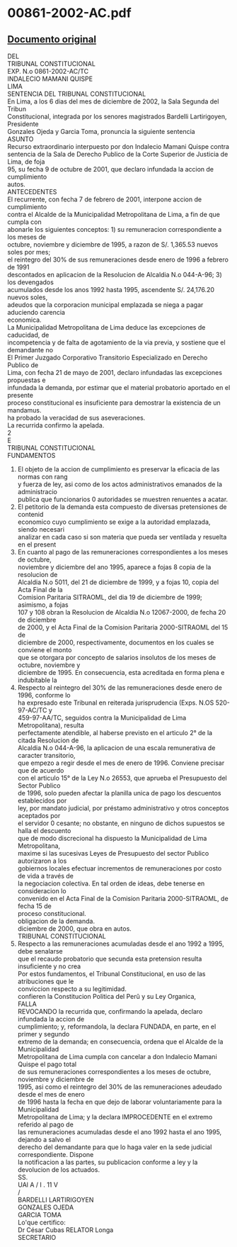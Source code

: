 
00861-2002-AC.pdf
=================
  
[Documento original](https://tc.gob.pe/jurisprudencia/2003/00861-2002-AC.pdf)  
---  
DEL  
TRIBUNAL CONSTITUCIONAL  
EXP. N.o 0861-2002-AC/TC  
INDALECIO MAMANI QUISPE  
LIMA  
SENTENCIA DEL TRIBUNAL CONSTITUCIONAL  
En Lima, a los 6 dias del mes de diciembre de 2002, la Sala Segunda del Tribun  
Constitucional, integrada por los senores magistrados Bardelli Lartirigoyen, Presidente  
Gonzales Ojeda y Garcia Toma, pronuncia la siguiente sentencia  
ASUNTO  
Recurso extraordinario interpuesto por don Indalecio Mamani Quispe contra  
sentencia de la Sala de Derecho Publico de la Corte Superior de Justicia de Lima, de foja  
95, su fecha 9 de octubre de 2001, que declaro infundada la accion de cumplimiento  
autos.  
ANTECEDENTES  
El recurrente, con fecha 7 de febrero de 2001, interpone accion de cumplimiento  
contra el Alcalde de la Municipalidad Metropolitana de Lima, a fin de que cumpla con  
abonarle los siguientes conceptos: 1) su remuneracion correspondiente a los meses de  
octubre, noviembre y diciembre de 1995, a razon de S/. 1,365.53 nuevos soles por mes;  
el reintegro del 30% de sus remuneraciones desde enero de 1996 a febrero de 1991  
descontados en aplicacion de la Resolucion de Alcaldia N.o 044-A-96; 3) los devengados  
acumulados desde los anos 1992 hasta 1995, ascendente S/. 24,176.20 nuevos soles,  
adeudos que la corporacion municipal emplazada se niega a pagar aduciendo carencia  
economica.  
La Municipalidad Metropolitana de Lima deduce las excepciones de caducidad, de  
incompetencia y de falta de agotamiento de la via previa, y sostiene que el demandante no  
El Primer Juzgado Corporativo Transitorio Especializado en Derecho Publico de  
Lima, con fecha 21 de mayo de 2001, declaro infundadas las excepciones propuestas e  
infundada la demanda, por estimar que el material probatorio aportado en el presente  
proceso constitucional es insuficiente para demostrar la existencia de un mandamus.  
ha probado la veracidad de sus aseveraciones.  
La recurrida confirmo la apelada.  
2  
E  
TRIBUNAL CONSTITUCIONAL  
FUNDAMENTOS  
1. El objeto de la accion de cumplimiento es preservar la eficacia de las normas con rang  
y fuerza de ley, asi como de los actos administrativos emanados de la administracio  
publica que funcionarios 0 autoridades se muestren renuentes a acatar.  
2. El petitorio de la demanda esta compuesto de diversas pretensiones de contenid  
economico cuyo cumplimiento se exige a la autoridad emplazada, siendo necesari  
analizar en cada caso si son materia que pueda ser ventilada y resuelta en el present  
3. En cuanto al pago de las remuneraciones correspondientes a los meses de octubre,  
noviembre y diciembre del ano 1995, aparece a fojas 8 copia de la resolucion de  
Alcaldia N.o 5011, del 21 de diciembre de 1999, y a fojas 10, copia del Acta Final de la  
Comision Paritaria SITRAOML, del dia 19 de diciembre de 1999; asimismo, a fojas  
107 y 108 obran la Resolucion de Alcaldia N.o 12067-2000, de fecha 20 de diciembre  
de 2000, y el Acta Final de la Comision Paritaria 2000-SITRAOML del 15 de  
diciembre de 2000, respectivamente, documentos en los cuales se conviene el monto  
que se otorgara por concepto de salarios insolutos de los meses de octubre, noviembre y  
diciembre de 1995. En consecuencia, esta acreditada en forma plena e indubitable la  
4. Respecto al reintegro del 30% de las remuneraciones desde enero de 1996, conforme lo  
ha expresado este Tribunal en reiterada jurisprudencia (Exps. N.OS 520-97-AC/TC y  
459-97-AA/TC, seguidos contra la Municipalidad de Lima Metropolitana), resulta  
perfectamente atendible, al haberse previsto en el articulo 2° de la citada Resolucion de  
Alcaldia N.o 044-A-96, la aplicacion de una escala remunerativa de caracter transitorio,  
que empezo a regir desde el mes de enero de 1996. Conviene precisar que de acuerdo  
con el articulo 15° de la Ley N.o 26553, que aprueba el Presupuesto del Sector Publico  
de 1996, solo pueden afectar la planilla unica de pago los descuentos establecidos por  
ley, por mandato judicial, por préstamo administrativo y otros conceptos aceptados por  
el servidor 0 cesante; no obstante, en ninguno de dichos supuestos se halla el descuento  
que de modo discrecional ha dispuesto la Municipalidad de Lima Metropolitana,  
maxime si las sucesivas Leyes de Presupuesto del sector Publico autorizaron a los  
gobiernos locales efectuar incrementos de remuneraciones por costo de vida a través de  
la negociacion colectiva. En tal orden de ideas, debe tenerse en consideracion lo  
convenido en el Acta Final de la Comision Paritaria 2000-SITRAOML, de fecha 15 de  
proceso constitucional.  
obligacion de la demanda.  
diciembre de 2000, que obra en autos.  
TRIBUNAL CONSTITUCIONAL  
5. Respecto a las remuneraciones acumuladas desde el ano 1992 a 1995, debe senalarse  
que el recaudo probatorio que secunda esta pretension resulta insuficiente y no crea  
Por estos fundamentos, el Tribunal Constitucional, en uso de las atribuciones que le  
conviccion respecto a su legitimidad.  
confieren la Constitucion Politica del Perû y su Ley Organica,  
FALLA  
REVOCANDO la recurrida que, confirmando la apelada, declaro infundada la accion de  
cumplimiento; y, reformandola, la declara FUNDADA, en parte, en el primer y segundo  
extremo de la demanda; en consecuencia, ordena que el Alcalde de la Municipalidad  
Metropolitana de Lima cumpla con cancelar a don Indalecio Mamani Quispe el pago total  
de sus remuneraciones correspondientes a los meses de octubre, noviembre y diciembre de  
1995, asi como el reintegro del 30% de las remuneraciones adeudado desde el mes de enero  
de 1996 hasta la fecha en que dejo de laborar voluntariamente para la Municipalidad  
Metropolitana de Lima; y la declara IMPROCEDENTE en el extremo referido al pago de  
las remuneraciones acumuladas desde el ano 1992 hasta el ano 1995, dejando a salvo el  
derecho del demandante para que lo haga valer en la sede judicial correspondiente. Dispone  
la notificacion a las partes, su publicacion conforme a ley y la devolucion de los actuados.  
SS.  
UAl A / I . 11 V  
/  
BARDELLI LARTIRIGOYEN  
GONZALES OJEDA  
GARCIA TOMA  
Lo'que certifico:  
Dr César Cubas RELATOR Longa  
SECRETARIO